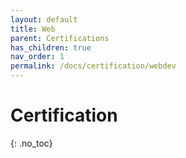 ```yaml
---
layout: default
title: Web
parent: Certifications
has_children: true
nav_order: 1
permalink: /docs/certification/webdev
---
```


# Certification
{: .no_toc}

